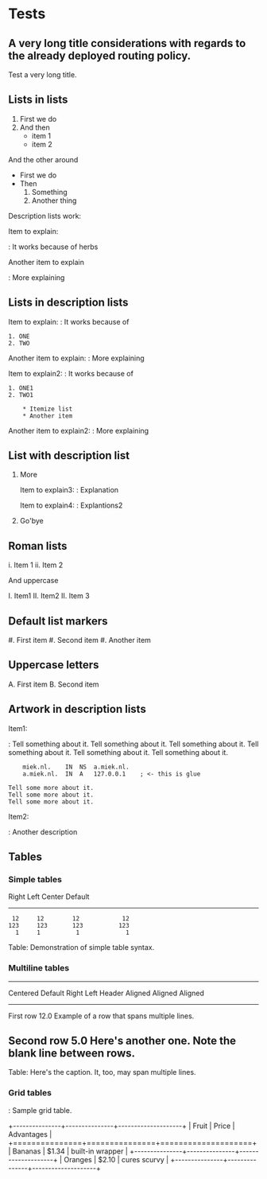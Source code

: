 # Tests

## A very long title considerations with regards to the already deployed routing policy.

Test a very long title.

## Lists in lists

1. First we do
2. And then
    * item 1
    * item 2

And the other around

* First we do
* Then
    1. Something
    2. Another thing

Description lists work:

Item to explain:

:   It works because of herbs

Another item to explain

:    More explaining

## Lists in description lists

Item to explain:
:   It works because of

    1. ONE
    2. TWO

Another item to explain:
:   More explaining

Item to explain2:
:   It works because of

    1. ONE1
    2. TWO1
        
        * Itemize list
        * Another item

Another item to explain2:
:   More explaining


## List with description list

1. More

    Item to explain3:
    :   Explanation

    Item to explain4:
    :   Explantions2

2. Go'bye

## Roman lists

i. Item 1
ii. Item 2

And uppercase

I.  Item1
II.  Item2
II.  Item 3

## Default list markers

#. First item
#. Second item
#. Another item

## Uppercase letters

A.  First item
B.  Second item

## Artwork in description lists

Item1:

:    Tell something about it. Tell something about it. Tell something about it.
    Tell something about it. Tell something about it. Tell something about it.



        miek.nl.    IN  NS  a.miek.nl.                             
        a.miek.nl.  IN  A   127.0.0.1    ; <- this is glue            

    Tell some more about it.
    Tell some more about it.
    Tell some more about it.

Item2:

:   Another description

## Tables

### Simple tables

  Right     Left     Center     Default
-------     ------ ----------   -------
     12     12        12            12
    123     123       123          123
      1     1          1             1

Table:  Demonstration of simple table syntax.

### Multiline tables

-------------------------------------------------------------
 Centered   Default           Right Left
  Header    Aligned         Aligned Aligned
----------- ------- --------------- -------------------------
   First    row                12.0 Example of a row that
                                    spans multiple lines.

  Second    row                 5.0 Here's another one. Note
                                    the blank line between
                                    rows.
-------------------------------------------------------------

Table: Here's the caption. It, too, may span
multiple lines.

### Grid tables

: Sample grid table.

+---------------+---------------+--------------------+
| Fruit         | Price         | Advantages         |
+===============+===============+====================+
| Bananas       | $1.34         | built-in wrapper   |
+---------------+---------------+--------------------+
| Oranges       | $2.10         | cures scurvy       |
+---------------+---------------+--------------------+
